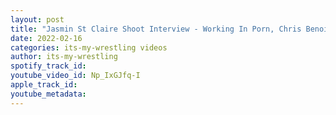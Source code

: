 ```yaml
---
layout: post
title: "Jasmin St Claire Shoot Interview - Working In Porn, Chris Benoit, ECW, Paul Heyman & More"
date: 2022-02-16
categories: its-my-wrestling videos
author: its-my-wrestling
spotify_track_id: 
youtube_video_id: Np_IxGJfq-I
apple_track_id: 
youtube_metadata: 
---
```

